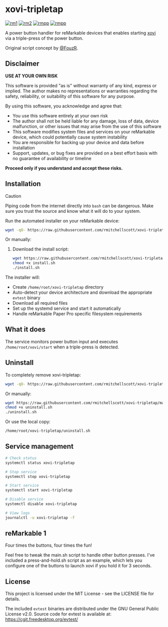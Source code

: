 # xovi-tripletap
[![rm1](https://img.shields.io/badge/rM1-supported-green)](https://remarkable.com/store/remarkable)
[![rm2](https://img.shields.io/badge/rM2-supported-green)](https://remarkable.com/store/remarkable-2)
[![rmpp](https://img.shields.io/badge/rMPP-supported-green)](https://remarkable.com/products/remarkable-paper/pro)
[![rmpp](https://img.shields.io/badge/rMPPM-supported-green)](https://remarkable.com/products/remarkable-paper/pro-move)

A power button handler for reMarkable devices that enables starting [xovi](https://github.com/asivery/xovi) via a triple-press of the power button.

Original script concept by [@FouzR](https://github.com/FouzR).

## Disclaimer

  **USE AT YOUR OWN RISK**

  This software is provided "as is" without warranty of any kind, express or implied. The author makes no representations or warranties regarding
  the safety, reliability, or suitability of this software for any purpose.

  By using this software, you acknowledge and agree that:

  - You use this software entirely at your own risk
  - The author shall not be held liable for any damage, loss of data, device malfunction, or other issues that may arise from the use of this
  software
  - This software modifies system files and services on your reMarkable device, which could potentially cause system instability
  - You are responsible for backing up your device and data before installation
  - Support, updates, or bug fixes are provided on a best effort basis with no guarantee of availability or timeline

  **Proceed only if you understand and accept these risks.**

## Installation

> [!CAUTION]
> Piping code from the internet directly into `bash` can be dangerous. Make sure you trust the source and know what it will do to your system.

Run the automated installer on your reMarkable device:

```bash
wget -qO- https://raw.githubusercontent.com/rmitchellscott/xovi-tripletap/main/install.sh | bash
```

Or manually:

1. Download the install script:
   ```bash
   wget https://raw.githubusercontent.com/rmitchellscott/xovi-tripletap/main/install.sh
   chmod +x install.sh
   ./install.sh
   ```

The installer will:
- Create `/home/root/xovi-tripletap` directory
- Auto-detect your device architecture and download the appropriate `evtest` binary
- Download all required files
- Set up the systemd service and start it automatically
- Handle reMarkable Paper Pro specific filesystem requirements

## What it does

The service monitors power button input and executes `/home/root/xovi/start` when a triple-press is detected.

## Uninstall

To completely remove xovi-tripletap:

```bash
wget -qO- https://raw.githubusercontent.com/rmitchellscott/xovi-tripletap/main/uninstall.sh | bash
```

Or manually:

```bash
wget https://raw.githubusercontent.com/rmitchellscott/xovi-tripletap/main/uninstall.sh
chmod +x uninstall.sh
./uninstall.sh
```

Or use the local copy:

```bash
/home/root/xovi-tripletap/uninstall.sh
```

## Service management

```bash
# Check status
systemctl status xovi-tripletap

# Stop service
systemctl stop xovi-tripletap

# Start service
systemctl start xovi-tripletap

# Disable service
systemctl disable xovi-tripletap

# View logs
journalctl -u xovi-tripletap -f
```

## reMarkable 1
Four times the buttons, four times the fun!

Feel free to tweak the main.sh script to handle other button presses. I've included a press-and-hold.sh script as an example, which lets you configure one of the buttons to launch xovi if you hold it for 3 seconds.

## License

This project is licensed under the MIT License - see the LICENSE file for details.

The included `evtest` binaries are distributed under the GNU General Public License v2.0. Source code for evtest is available at: https://cgit.freedesktop.org/evtest/
